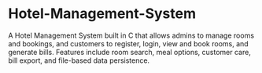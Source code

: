 # Hotel-Management-System
A Hotel Management System built in C that allows admins to manage rooms and bookings, and customers to register, login, view and book rooms, and generate bills. Features include room search, meal options, customer care, bill export, and file-based data persistence.
